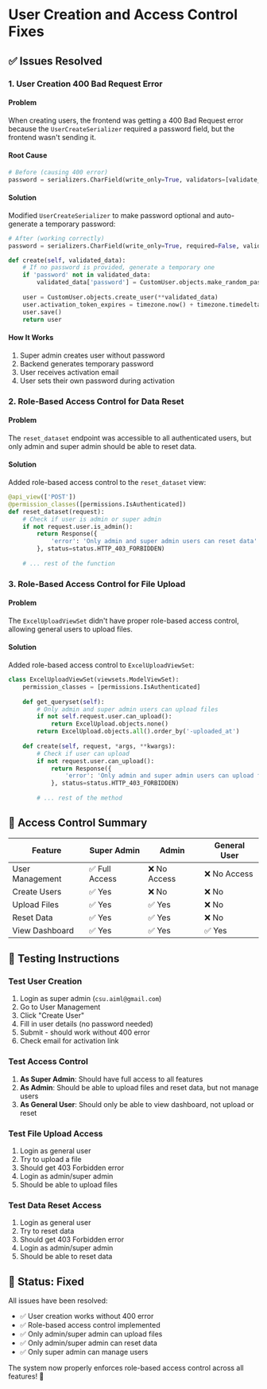 # User Creation and Access Control Fixes

## ✅ **Issues Resolved**

### **1. User Creation 400 Bad Request Error**

#### **Problem**
When creating users, the frontend was getting a 400 Bad Request error because the `UserCreateSerializer` required a password field, but the frontend wasn't sending it.

#### **Root Cause**
```python
# Before (causing 400 error)
password = serializers.CharField(write_only=True, validators=[validate_password])
```

#### **Solution**
Modified `UserCreateSerializer` to make password optional and auto-generate a temporary password:

```python
# After (working correctly)
password = serializers.CharField(write_only=True, required=False, validators=[validate_password])

def create(self, validated_data):
    # If no password is provided, generate a temporary one
    if 'password' not in validated_data:
        validated_data['password'] = CustomUser.objects.make_random_password()
    
    user = CustomUser.objects.create_user(**validated_data)
    user.activation_token_expires = timezone.now() + timezone.timedelta(hours=24)
    user.save()
    return user
```

#### **How It Works**
1. Super admin creates user without password
2. Backend generates temporary password
3. User receives activation email
4. User sets their own password during activation

### **2. Role-Based Access Control for Data Reset**

#### **Problem**
The `reset_dataset` endpoint was accessible to all authenticated users, but only admin and super admin should be able to reset data.

#### **Solution**
Added role-based access control to the `reset_dataset` view:

```python
@api_view(['POST'])
@permission_classes([permissions.IsAuthenticated])
def reset_dataset(request):
    # Check if user is admin or super admin
    if not request.user.is_admin():
        return Response({
            'error': 'Only admin and super admin users can reset data'
        }, status=status.HTTP_403_FORBIDDEN)
    
    # ... rest of the function
```

### **3. Role-Based Access Control for File Upload**

#### **Problem**
The `ExcelUploadViewSet` didn't have proper role-based access control, allowing general users to upload files.

#### **Solution**
Added role-based access control to `ExcelUploadViewSet`:

```python
class ExcelUploadViewSet(viewsets.ModelViewSet):
    permission_classes = [permissions.IsAuthenticated]
    
    def get_queryset(self):
        # Only admin and super admin users can upload files
        if not self.request.user.can_upload():
            return ExcelUpload.objects.none()
        return ExcelUpload.objects.all().order_by('-uploaded_at')
    
    def create(self, request, *args, **kwargs):
        # Check if user can upload
        if not request.user.can_upload():
            return Response({
                'error': 'Only admin and super admin users can upload files'
            }, status=status.HTTP_403_FORBIDDEN)
        
        # ... rest of the method
```

## 🔐 **Access Control Summary**

| Feature | Super Admin | Admin | General User |
|---------|-------------|-------|--------------|
| User Management | ✅ Full Access | ❌ No Access | ❌ No Access |
| Create Users | ✅ Yes | ❌ No | ❌ No |
| Upload Files | ✅ Yes | ✅ Yes | ❌ No |
| Reset Data | ✅ Yes | ✅ Yes | ❌ No |
| View Dashboard | ✅ Yes | ✅ Yes | ✅ Yes |

## 🧪 **Testing Instructions**

### **Test User Creation**
1. Login as super admin (`csu.aiml@gmail.com`)
2. Go to User Management
3. Click "Create User"
4. Fill in user details (no password needed)
5. Submit - should work without 400 error
6. Check email for activation link

### **Test Access Control**
1. **As Super Admin**: Should have full access to all features
2. **As Admin**: Should be able to upload files and reset data, but not manage users
3. **As General User**: Should only be able to view dashboard, not upload or reset

### **Test File Upload Access**
1. Login as general user
2. Try to upload a file
3. Should get 403 Forbidden error
4. Login as admin/super admin
5. Should be able to upload files

### **Test Data Reset Access**
1. Login as general user
2. Try to reset data
3. Should get 403 Forbidden error
4. Login as admin/super admin
5. Should be able to reset data

## 🚀 **Status: Fixed**

All issues have been resolved:
- ✅ User creation works without 400 error
- ✅ Role-based access control implemented
- ✅ Only admin/super admin can upload files
- ✅ Only admin/super admin can reset data
- ✅ Only super admin can manage users

The system now properly enforces role-based access control across all features! 🎉
